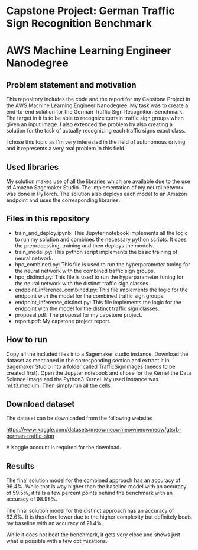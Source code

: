 # Capstone Project: German Traffic Sign Recognition Benchmark
# AWS Machine Learning Engineer Nanodegree

## Problem statement and motivation
This repository includes the code and the report for my Capstone Project in the AWS Machine Learning Engineer Nanodegree. 
My task was to create a end-to-end solution for the German Traffic Sign Recognition Benchmark. The target in it is to 
be able to recognize certain traffic sign groups when given an input image. I also extended the problem by also creating a solution
for the task of actually recognizing each traffic signs exact class.

I chose this topic as I'm very interested in the field of autonomous driving and it represents a very real problem in this field.

## Used libraries
My solution makes use of all the libraries which are available due to the use of Amazon Sagemaker Studio.
The implementation of my neural network was done in PyTorch.
The solution also deploys each model to an Amazon endpoint and uses the corresponding libraries.

## Files in this repository
- train_and_deploy.ipynb: This Jupyter notebook implements all the logic to run my solution and combines the necessary python scripts. It does the preprocessing, training and then deploys the models.
- train_model.py: This python script implements the basic training of neural network.
- hpo_combined.py: This file is used to run the hyperparameter tuning for the neural network with the combined traffic sign groups.
- hpo_distinct.py: This file is used to run the hyperparameter tuning for the neural network with the distinct traffic sign classes.
- endpoint_inference_combined.py: This file implements the logic for the endpoint with the model for the combined traffic sign groups.
- endpoint_inference_distinct.py: This file implements the logic for the endpoint with the model for the distinct traffic sign classes.
- proposal.pdf: The proposal for my capstone project.
- report.pdf: My capstone project report.

## How to run
Copy all the included files into a Sagemaker studio instance. Download the dataset as mentioned in the corresponding section and extract it in
Sagemaker Studio into a folder called TrafficSignImages (needs to be created first). Open the Jupyter notebook and chose for the Kernel the Data Science Image and the Python3 Kernel.
My used instance was ml.t3.medium. Then simply run all the cells.

## Download dataset
The dataset can be downloaded from the following website:

https://www.kaggle.com/datasets/meowmeowmeowmeowmeow/gtsrb-german-traffic-sign

A Kaggle account is required for the download.

## Results
The final solution model for the combined approach has an accuracy of 96.4%. While that is way higher than the baseline model with an accuracy of 59.5%, it falls a few percent points behind the benchmark with an accuracy of 98.98%.

The final solution model for the distinct approach has an accuracy of 62.6%. It is therefore lower due to the higher complexity but definitely beats my baseline with an accuracy of 21.4%.

While it does not beat the benchmark, it gets very close and shows just what is possible with a few optimizations. 
